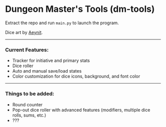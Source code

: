 # Dungeon Master's Tools (dm-tools)
Extract the repo and run `main.py` to launch the program.

Dice art by [Aeynit](https://aeynit.itch.io/fantasy-dices-pack).

---

### Current Features:
- Tracker for initiative and primary stats
- Dice roller
- Auto and manual save/load states
- Color customization for dice icons, background, and font color

---

### Things to be added:
- Round counter
- Pop-out dice roller with advanced features (modifiers, multiple dice rolls, sums, etc.)
- ???
